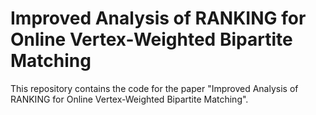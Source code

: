 # Improved Analysis of RANKING for Online Vertex-Weighted Bipartite Matching
This repository contains the code for the paper "Improved Analysis of RANKING for Online Vertex-Weighted Bipartite Matching".
